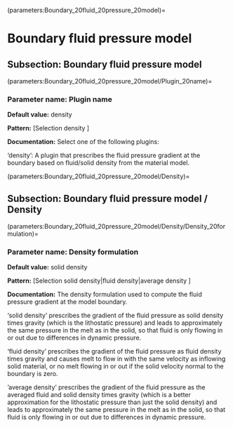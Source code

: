 (parameters:Boundary_20fluid_20pressure_20model)=
# Boundary fluid pressure model


## **Subsection:** Boundary fluid pressure model


(parameters:Boundary_20fluid_20pressure_20model/Plugin_20name)=
### __Parameter name:__ Plugin name
**Default value:** density

**Pattern:** [Selection density ]

**Documentation:** Select one of the following plugins:

&lsquo;density&rsquo;: A plugin that prescribes the fluid pressure gradient at the boundary based on fluid/solid density from the material model.

(parameters:Boundary_20fluid_20pressure_20model/Density)=
## **Subsection:** Boundary fluid pressure model / Density
(parameters:Boundary_20fluid_20pressure_20model/Density/Density_20formulation)=
### __Parameter name:__ Density formulation
**Default value:** solid density

**Pattern:** [Selection solid density|fluid density|average density ]

**Documentation:** The density formulation used to compute the fluid pressure gradient at the model boundary.

&lsquo;solid density&rsquo; prescribes the gradient of the fluid pressure as solid density times gravity (which is the lithostatic pressure) and leads to approximately the same pressure in the melt as in the solid, so that fluid is only flowing in or out due to differences in dynamic pressure.

&lsquo;fluid density&rsquo; prescribes the gradient of the fluid pressure as fluid density times gravity and causes melt to flow in with the same velocity as inflowing solid material, or no melt flowing in or out if the solid velocity normal to the boundary is zero.

&rsquo;average density&rsquo; prescribes the gradient of the fluid pressure as the averaged fluid and solid density times gravity (which is a better approximation for the lithostatic pressure than just the solid density) and leads to approximately the same pressure in the melt as in the solid, so that fluid is only flowing in or out due to differences in dynamic pressure.
